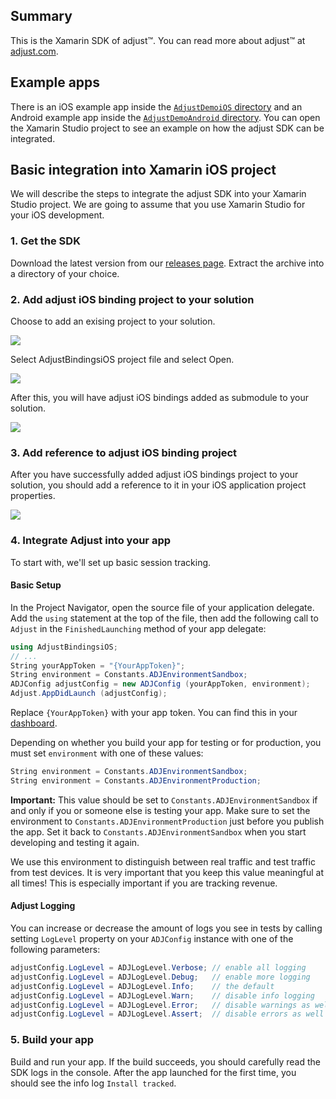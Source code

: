 ## Summary

This is the Xamarin SDK of adjust™. You can read more about adjust™ at
[adjust.com].

## Example apps

There is an iOS example app inside the [`AdjustDemoiOS` directory][AdjustDemoiOS] 
and an Android example app inside the [`AdjustDemoAndroid` directory][AdjustDemoAndroid]. 
You can open the Xamarin Studio project to see an example on how the adjust SDK can be integrated.

## Basic integration into Xamarin iOS project

We will describe the steps to integrate the adjust SDK into your Xamarin Studio project.
We are going to assume that you use Xamarin Studio for your iOS development.

### 1. Get the SDK

Download the latest version from our [releases page][releases]. Extract the
archive into a directory of your choice.

### 2. Add adjust iOS binding project to your solution

Choose to add an exising project to your solution.

![][add_ios_binding]

Select AdjustBindingsiOS project file and select Open.

![][select_ios_binding]

After this, you will have adjust iOS bindings added as submodule to your solution.

![][submodule_ios_binding]

### 3. Add reference to adjust iOS binding project

After you have successfully added adjust iOS bindings project to your solution, you should add a reference to it in your iOS application project properties.

![][reference_ios_binding]

### 4. Integrate Adjust into your app

To start with, we'll set up basic session tracking.

#### Basic Setup

In the Project Navigator, open the source file of your application delegate.
Add the `using` statement at the top of the file, then add the following call
to `Adjust` in the `FinishedLaunching` method of your app delegate:

```csharp
using AdjustBindingsiOS;
// ...
String yourAppToken = "{YourAppToken}";
String environment = Constants.ADJEnvironmentSandbox;
ADJConfig adjustConfig = new ADJConfig (yourAppToken, environment);
Adjust.AppDidLaunch (adjustConfig);
```

Replace `{YourAppToken}` with your app token. You can find this in your
[dashboard].

Depending on whether you build your app for testing or for production, you must
set `environment` with one of these values:

```csharp
String environment = Constants.ADJEnvironmentSandbox;
String environment = Constants.ADJEnvironmentProduction;
```

**Important:** This value should be set to `Constants.ADJEnvironmentSandbox` if and only
if you or someone else is testing your app. Make sure to set the environment to
`Constants.ADJEnvironmentProduction` just before you publish the app. Set it back to
`Constants.ADJEnvironmentSandbox` when you start developing and testing it again.

We use this environment to distinguish between real traffic and test traffic
from test devices. It is very important that you keep this value meaningful at
all times! This is especially important if you are tracking revenue.

#### Adjust Logging

You can increase or decrease the amount of logs you see in tests by calling
setting `LogLevel` property on your `ADJConfig` instance with one of the following
parameters:

```csharp
adjustConfig.LogLevel = ADJLogLevel.Verbose; // enable all logging
adjustConfig.LogLevel = ADJLogLevel.Debug;   // enable more logging
adjustConfig.LogLevel = ADJLogLevel.Info;    // the default
adjustConfig.LogLevel = ADJLogLevel.Warn;    // disable info logging
adjustConfig.LogLevel = ADJLogLevel.Error;   // disable warnings as well
adjustConfig.LogLevel = ADJLogLevel.Assert;  // disable errors as well
```

### 5. Build your app

Build and run your app. If the build succeeds, you should carefully read the
SDK logs in the console. After the app launched for the first time, you should
see the info log `Install tracked`.

[adjust.com]: http://adjust.com
[dashboard]: http://adjust.com
[AdjustDemoiOS]: https://github.com/adjust/xamarin_sdk/tree/master/AdjustDemoiOS
[AdjustDemoAndroid]: https://github.com/adjust/xamarin_sdk/tree/master/AdjustDemoAndroid
[releases]: https://github.com/adjust/xamarin_sdk/releases
[add_ios_binding]: https://github.com/adjust/sdks/blob/xamarin/Resources/xamarin/ios/add_ios_binding.png
[select_ios_binding]: https://github.com/adjust/sdks/blob/xamarin/Resources/xamarin/ios/select_ios_binding.png
[submodule_ios_binding]: https://github.com/adjust/sdks/blob/xamarin/Resources/xamarin/ios/submodule_ios_binding.png
[reference_ios_binding]: https://github.com/adjust/sdks/blob/xamarin/Resources/xamarin/ios/reference_ios_binding.png
